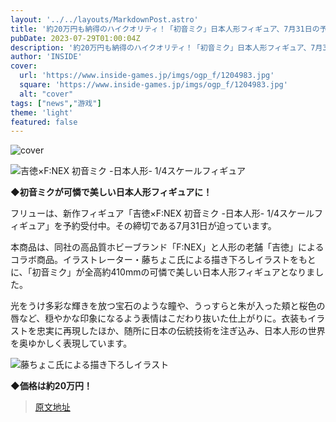 ```yaml
---
layout: '../../layouts/MarkdownPost.astro'
title: '約20万円も納得のハイクオリティ！「初音ミク」日本人形フィギュア、7月31日の予約締切が迫る'
pubDate: 2023-07-29T01:00:04Z
description: '約20万円も納得のハイクオリティ！「初音ミク」日本人形フィギュア、7月31日の予約締切が迫る'
author: 'INSIDE'
cover:
  url: 'https://www.inside-games.jp/imgs/ogp_f/1204983.jpg'
  square: 'https://www.inside-games.jp/imgs/ogp_f/1204983.jpg'
  alt: "cover"
tags: ["news","游戏"]
theme: 'light'
featured: false
---
```


![cover](https://www.inside-games.jp/imgs/ogp_f/1204983.jpg)

![吉徳×F:NEX 初音ミク -日本人形- 1/4スケールフィギュア](https://www.inside-games.jp/imgs/zoom/1204983.jpg)

**◆初音ミクが可憐で美しい日本人形フィギュアに！**

フリューは、新作フィギュア「吉徳×F:NEX 初音ミク -日本人形- 1/4スケールフィギュア」を予約受付中。その締切である7月31日が迫っています。

本商品は、同社の高品質ホビーブランド「F:NEX」と人形の老舗「吉徳」によるコラボ商品。イラストレーター・藤ちょこ氏による描き下ろしイラストをもとに、「初音ミク」が全高約410mmの可憐で美しい日本人形フィギュアとなりました。

光をうけ多彩な輝きを放つ宝石のような瞳や、うっすらと朱が入った頬と桜色の唇など、穏やかな印象になるよう表情はこだわり抜いた仕上がりに。衣装もイラストを忠実に再現したほか、随所に日本の伝統技術を注ぎ込み、日本人形の世界を奥ゆかしく表現しています。

![藤ちょこ氏による描き下ろしイラスト](https://www.inside-games.jp/imgs/zoom/1204995.jpg)

**◆価格は約20万円！**

>[原文地址](https://www.inside-games.jp/article/2023/07/29/147493.html)  